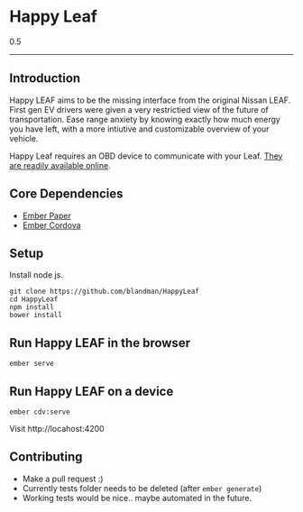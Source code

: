# Happy Leaf

0.5
_______


## Introduction

Happy LEAF aims to be the missing interface from the original Nissan LEAF. First gen EV drivers were given a very restrictied view of the future of transportation. Ease range anxiety by knowing exactly how much energy you have left, with a more intiutive and customizable overview of your vehicle.

Happy Leaf requires an OBD device to communicate with your Leaf. [They are readily available online](https://www.amazon.com/Veepeak-Scanner-Adapter-Diagnostic-Trouble/dp/B00WPW6BAE/ref=sr_1_1?s=automotive&ie=UTF8&qid=1491881368&sr=1-1&keywords=veepeak+obd2+scanner).

## Core Dependencies

- [Ember Paper](http://miguelcobain.github.io/ember-paper)
- [Ember Cordova](http://embercordova.com/)

## Setup

Install node js.

```
git clone https://github.com/blandman/HappyLeaf
cd HappyLeaf
npm install
bower install
```

## Run Happy LEAF in the browser

`ember serve`

## Run Happy LEAF on a device

`ember cdv:serve`

Visit http://locahost:4200

## Contributing

- Make a pull request :)
- Currently tests folder needs to be deleted (after `ember generate`)
- Working tests would be nice.. maybe automated in the future.
